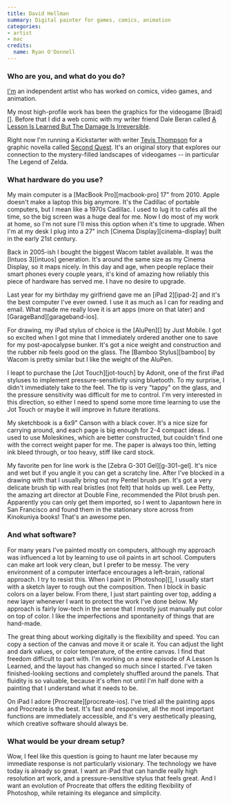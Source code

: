 ```yaml
---
title: David Hellman
summary: Digital painter for games, comics, animation
categories:
- artist
- mac
credits:
  name: Ryan O'Donnell
---
```


### Who are you, and what do you do?

[I'm](http://www.davidhellman.net/ "David's website.") an independent artist who has worked on comics, video games, and animation.

My most high-profile work has been the graphics for the videogame [Braid][]. Before that I did a web comic with my writer friend Dale Beran called [A Lesson Is Learned But The Damage Is Irreversible](http://alessonislearned.com/ "A web comic.").

Right now I'm running a Kickstarter with writer [Tevis Thompson](http://tevisthompson.com/ "Tevis' website.") for a graphic novella called [Second Quest](http://www.kickstarter.com/projects/davidhellman/second-quest "A Kickstarter project for a graphic novel."). It's an original story that explores our connection to the mystery-filled landscapes of videogames -- in particular The Legend of Zelda.

### What hardware do you use?

My main computer is a [MacBook Pro][macbook-pro] 17" from 2010. Apple doesn't make a laptop this big anymore. It's the Cadillac of portable computers, but I mean like a 1970s Cadillac. I used to lug it to cafés all the time, so the big screen was a huge deal for me. Now I do most of my work at home, so I'm not sure I'll miss this option when it's time to upgrade. When I'm at my desk I plug into a 27" inch [Cinema Display][cinema-display] built in the early 21st century.

Back in 2005-ish I bought the biggest Wacom tablet available. It was the [Intuos 3][intuos] generation. It's around the same size as my Cinema Display, so it maps nicely. In this day and age, when people replace their smart phones every couple years, it's kind of amazing how reliably this piece of hardware has served me. I have no desire to upgrade.

Last year for my birthday my girlfriend gave me an [iPad 2][ipad-2] and it's the best computer I've ever owned. I use it as much as I can for reading and email. What made me really love it is art apps (more on that later) and [GarageBand][garageband-ios].

For drawing, my iPad stylus of choice is the [AluPen][] by Just Mobile. I got so excited when I got mine that I immediately ordered another one to save for my post-apocalypse bunker. It's got a nice weight and construction and the rubber nib feels good on the glass. The [Bamboo Stylus][bamboo] by Wacom is pretty similar but I like the weight of the AluPen.

I leapt to purchase the [Jot Touch][jot-touch] by Adonit, one of the first iPad styluses to implement pressure-sensitivity using bluetooth. To my surprise, I didn't immediately take to the feel. The tip is very "tappy" on the glass, and the pressure sensitivity was difficult for me to control. I'm very interested in this direction, so either I need to spend some more time learning to use the Jot Touch or maybe it will improve in future iterations.

My sketchbook is a 6x9" Canson with a black cover. It's a nice size for carrying around, and each page is big enough for 2-4 compact ideas. I used to use Moleskines, which are better constructed, but couldn't find one with the correct weight paper for me. The paper is always too thin, letting ink bleed through, or too heavy, stiff like card stock.

My favorite pen for line work is the [Zebra G-301 Gel][g-301-gel]. It's nice and wet but if you angle it you can get a scratchy line. After I've blocked in a drawing with that I usually bring out my Pentel brush pen. It's got a very delicate brush tip with real bristles (not felt) that holds up well. Lee Petty, the amazing art director at Double Fine, recommended the Pilot brush pen. Apparently you can only get them imported, so I went to Japantown here in San Francisco and found them in the stationary store across from Kinokuniya books! That's an awesome pen.

### And what software?

For many years I've painted mostly on computers, although my approach was influenced a lot by learning to use oil paints in art school. Computers can make art look very clean, but I prefer to be messy. The very environment of a computer interface encourages a left-brain, rational approach. I try to resist this. When I paint in [Photoshop][], I usually start with a sketch layer to rough out the composition. Then I block in basic colors on a layer below. From there, I just start painting over top, adding a new layer whenever I want to protect the work I've done below. My approach is fairly low-tech in the sense that I mostly just manually put color on top of color. I like the imperfections and spontaneity of things that are hand-made.

The great thing about working digitally is the flexibility and speed. You can copy a section of the canvas and move it or scale it. You can adjust the light and dark values, or color temperature, of the entire canvas. I find that freedom difficult to part with. I'm working on a new episode of A Lesson Is Learned, and the layout has changed so much since I started. I've taken finished-looking sections and completely shuffled around the panels. That fluidity is so valuable, because it's often not until I'm half done with a painting that I understand what it needs to be.

On iPad I adore [Procreate][procreate-ios]. I've tried all the painting apps and Procreate is the best. It's fast and responsive, all the most important functions are immediately accessible, and it's very aesthetically pleasing, which creative software should always be.

### What would be your dream setup?

Wow, I feel like this question is going to haunt me later because my immediate response is not particularly visionary. The technology we have today is already so great. I want an iPad that can handle really high resolution art work, and a pressure-sensitive stylus that feels great. And I want an evolution of Procreate that offers the editing flexibility of Photoshop, while retaining its elegance and simplicity.